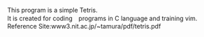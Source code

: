 This program is a simple Tetris.  
It is created for coding　programs in C language and training vim.  
Reference Site:www3.nit.ac.jp/~tamura/pdf/tetris.pdf 
